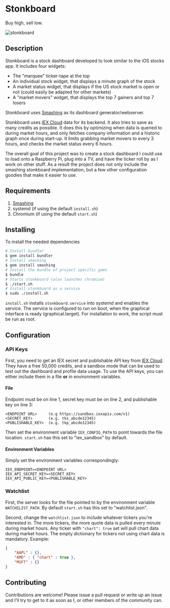 # Stonkboard
Buy high, sell low.

![stonkboard](https://user-images.githubusercontent.com/11186620/130344362-ac8eb874-425b-4a56-8099-a61456a28b69.png)

## Description
Stonkboard is a stock dashboard developed to look similar to the iOS stocks app. It includes four widgets:
- The "marquee" ticker-tape at the top
- An individual stock widget, that displays a minute graph of the stock
- A market status widget, that displays if the US stock market is open or not (could easily be adapted for other markets)
- A "market movers" widget, that displays the top 7 gainers and top 7 losers

Stonkboard uses [Smashing](https://github.com/Smashing/smashing/wiki) as its dashboard generator/webserver.

Stonkboard uses [IEX Cloud](https://iexcloud.io/) data for its backend. It also tries to save as many credits as possible. It does this by optimizing when data is queried to during market hours, and only fetches company information and a historic graph once during start-up. It limits grabbing market movers to every 3 hours, and checks the market status every 6 hours.

The overall goal of this project was to create a stock dashboard I could use to load onto a Raspberry Pi, plug into a TV, and have the ticker roll by as I work on other stuff. As a result the project does not only include the smashing stonkboard implementation, but a few other configuration goodies that make it easier to use.

## Requirements

1. [Smashing](https://github.com/Smashing/smashing/wiki)
2. systemd (if using the default `install.sh`)
3. Chromium (if using the default `start.sh`)

## Installing

To install the needed dependencies

```bash
# Install bundler
$ gem install bundler
# Install smashing
$ gem install smashing
# Install the bundle of project specific gems
$ bundle
# Starts stonkboard (also launches chromium)
$ ./start.sh
# Install stonkboard as a service
$ sudo ./install.sh
```

`install.sh` installs `stonkboard.service` into systemd and enables the service. The service is configured to run on boot, when the graphical interface is ready (graphical.target). For installation to work, the script must be run as root.

## Configuration

### API Keys

First, you need to get an IEX secret and publishable API key from [IEX Cloud](https://iexcloud.io/). They have a free 50,000 credits, and a sandbox mode that can be used to test out the dashboard and profile data usage. To use the API keys, you can either include them in a file **or** in environment variables.

#### File

Endpoint must be on line 1, secret key must be on line 2, and publishable key on line 3:
```
<ENDPOINT URL>     (e.g https://sandbox.iexapis.com/v1)
<SECRET_KEY>       (e.g. tks_abcde12345)
<PUBLISHABLE_KEY>  (e.g. tkp_abcde12345)
```
Then set the environment variable `IEX_CONFIG_PATH` to point towards the file location. `start.sh` has this set to "iex_sandbox" by default.

#### Environment Variables

Simply set the environment variables correspondingly:
```
IEX_ENDPOINT=<ENDPOINT URL>
IEX_API_SECRET_KEY=<SECRET_KEY>
IEX_API_PUBLIC_KEY=<PUBLISHABLE_KEY>
```

### Watchlist

First, the server looks for the file pointed to by the environment variable `WATCHILIST_PATH`. By default `start.sh` has this set to "watchlist.json".

Second, change the `watchlist.json` to include whatever tickers you're interested in. The more tickers, the more quote data is pulled every minute during market hours. Any ticker with `"chart": true` set will pull chart data during market hours. The empty dictionary for tickers not using chart data is mandatory. Example:
```json
{
    "AAPL" : {},
    "AMD" : { "chart" : true },
    "MSFT" : {}
}
```

## Contributing

Contributions are welcome! Please issue a pull request or write up an issue and I'll try to get to it as soon as I, or other members of the community can.
